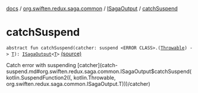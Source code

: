[docs](../../index.md) / [org.swiften.redux.saga.common](../index.md) / [ISagaOutput](index.md) / [catchSuspend](./catch-suspend.md)

# catchSuspend

`abstract fun catchSuspend(catcher: suspend <ERROR CLASS>.(`[`Throwable`](https://kotlinlang.org/api/latest/jvm/stdlib/kotlin/-throwable/index.html)`) -> `[`T`](index.md#T)`): `[`ISagaOutput`](index.md)`<`[`T`](index.md#T)`>` [(source)](https://github.com/protoman92/KotlinRedux/tree/master/common/common-saga/src/main/kotlin/org/swiften/redux/saga/common/CommonSaga.kt#L46)

Catch error with suspending [catcher](catch-suspend.md#org.swiften.redux.saga.common.ISagaOutput$catchSuspend(kotlin.SuspendFunction2((, kotlin.Throwable, org.swiften.redux.saga.common.ISagaOutput.T)))/catcher)

